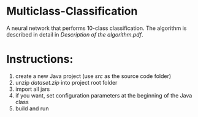 # Multiclass-Classification
A neural network that performs 10-class classification.
The algorithm is described in detail in *Description of the algorithm.pdf*.

# Instructions:
1. create a new Java project (use *src* as the source code folder)
2. unzip *dataset.zip* into project root folder
3. import all jars
4. if you want, set configuration parameters at the beginning of the Java class
5. build and run

